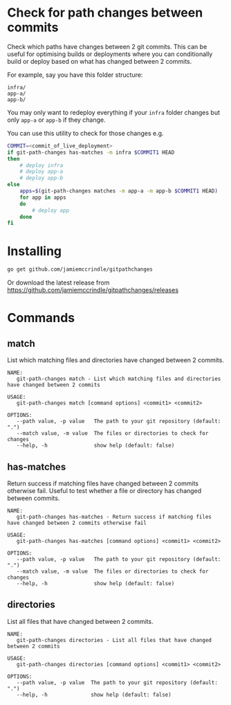 # Check for path changes between commits

Check which paths have changes between 2 git commits. This can be useful for optimising builds or deployments where
you can conditionally build or deploy based on what has changed between 2 commits.

For example, say you have this folder structure:

```
infra/
app-a/
app-b/
```

You may only want to redeploy everything if your `infra` folder changes but only `app-a` or `app-b` if they change.

You can use this utility to check for those changes e.g.

```bash
COMMIT=<commit_of_live_deployment>
if git-path-changes has-matches -m infra $COMMIT1 HEAD
then
    # deploy infra
    # deploy app-a
    # deploy app-b
else
    apps=$(git-path-changes matches -m app-a -m app-b $COMMIT1 HEAD)
    for app in apps
    do
        # deploy app
    done
fi
```

# Installing

```bash
go get github.com/jamiemccrindle/gitpathchanges
```

Or download the latest release from https://github.com/jamiemccrindle/gitpathchanges/releases

# Commands

## match

List which matching files and directories have changed between 2 commits.

```
NAME:
   git-path-changes match - List which matching files and directories have changed between 2 commits

USAGE:
   git-path-changes match [command options] <commit1> <commit2>

OPTIONS:
   --path value, -p value   The path to your git repository (default: ".")
   --match value, -m value  The files or directories to check for changes
   --help, -h               show help (default: false)
```

## has-matches

Return success if matching files have changed between 2 commits otherwise fail. Useful to test whether a file or directory has changed between commits.

```
NAME:
   git-path-changes has-matches - Return success if matching files have changed between 2 commits otherwise fail

USAGE:
   git-path-changes has-matches [command options] <commit1> <commit2>

OPTIONS:
   --path value, -p value   The path to your git repository (default: ".")
   --match value, -m value  The files or directories to check for changes
   --help, -h               show help (default: false)
```

## directories

List all files that have changed between 2 commits.

```
NAME:
   git-path-changes directories - List all files that have changed between 2 commits

USAGE:
   git-path-changes directories [command options] <commit1> <commit2>

OPTIONS:
   --path value, -p value  The path to your git repository (default: ".")
   --help, -h              show help (default: false)
```
